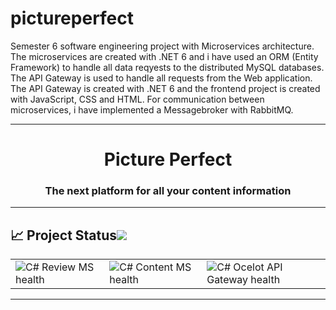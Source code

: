 # pictureperfect
Semester 6 software engineering project with Microservices architecture. The microservices are created with .NET 6 and i have used an ORM (Entity Framework) to handle all data reqyests to the distributed MySQL databases. The API Gateway is used to handle all requests from the Web application. The API Gateway is created with .NET 6 and the frontend project is created with JavaScript, CSS and HTML. For communication between microservices, i have implemented a Messagebroker with RabbitMQ.



---
<h1 align="center"> Picture Perfect </h1>
<h3 align="center"> The next platform for all your content information </h3>

---

<!-- markdownlint-disable -->
## :chart_with_upwards_trend: Project Status[![](./docs/img/pin.svg)](#project-status) 

<table align="center" class="no-border" >
  <tr>
    <td><img src="https://github.com/Luca-Bulles/pictureperfect/actions/workflows/dotnetReviewAPI.yml/badge.svg" alt="C# Review MS health"/></td>
    <td><img src="https://https://github.com/Luca-Bulles/pictureperfect/actions/workflows/dotnet.yml/badge.svg" alt="C# Content MS health"/></td>
    <td><img src="https://github.com/Luca-Bulles/pictureperfect/actions/workflows/dotnetocelot.yml/badge.svg" alt="C# Ocelot API Gateway health"/></td>
  </tr>
</table>

---

